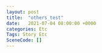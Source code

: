 ```yaml
---
layout: post
title:  "others_test"
date:   2021-07-04 08:00:00 +0000
categories: Etc
Tags: Story Etc
SceneCode: []
---
```

